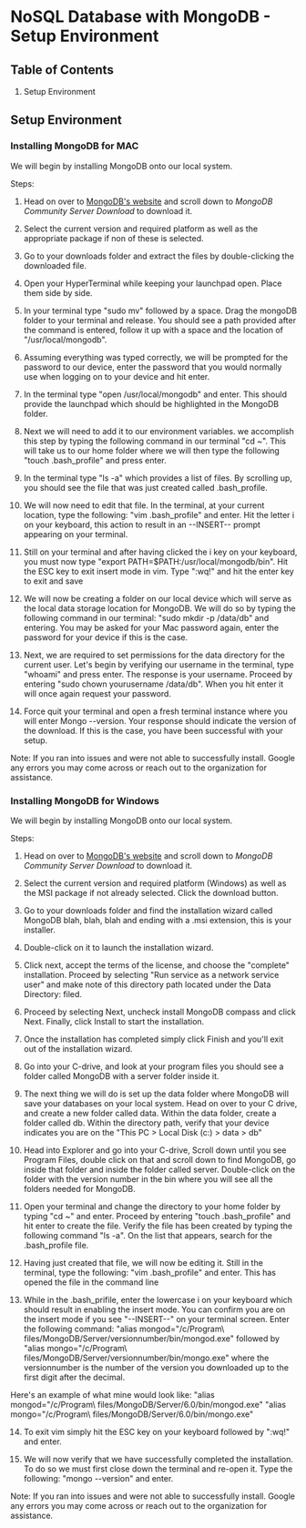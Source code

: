 # NoSQL Database with MongoDB - Setup Environment


## Table of Contents
1. Setup Environment



## Setup Environment

### Installing MongoDB for MAC

We will begin by installing MongoDB onto our local system.


Steps:
1. Head on over to [MongoDB's website](https://www.mongodb.com/try/download/community) and scroll down to *MongoDB Community Server Download* to download it.


2. Select the current version and required platform as well as the appropriate package if non of these is selected.


3. Go to your downloads folder and extract the files by double-clicking the downloaded file.


4. Open your HyperTerminal while keeping your launchpad open. Place them side by side.


5. In your terminal type "sudo mv" followed by a space. Drag the mongoDB folder to your terminal and release. You should see a path provided after the command is entered, follow it up with a space and the location of "/usr/local/mongodb".


6. Assuming everything was typed correctly, we will be prompted for the password to our device, enter the password that you would normally use when logging on to your device and hit enter.


7. In the terminal type "open /usr/local/mongodb" and enter. This should provide the launchpad which should be highlighted in the MongoDB folder.


8. Next we will need to add it to our environment variables. we accomplish this step by typing the following command in our terminal "cd ~". This will take us to our home folder where we will then type the following "touch .bash_profile" and press enter.


9. In the terminal type "ls -a" which provides a list of files. By scrolling up, you should see the file that was just created called .bash_profile.


10. We will now need to edit that file. In the terminal, at your current location, type the following: "vim .bash_profile" and enter. Hit the letter i on your keyboard, this action to result in an --INSERT-- prompt appearing on your terminal.


11. Still on your terminal and after having clicked the i key on your keyboard, you must now type "export PATH=$PATH:/usr/local/mongodb/bin". Hit the ESC key to exit insert mode in vim. Type ":wq!" and hit the enter key to exit and save


12. We will now be creating a folder on our local device which will serve as the local data storage location for MongoDB. We will do so by typing the following command in our terminal: "sudo mkdir -p /data/db" and entering. You may be asked for your Mac password again, enter the password for your device if this is the case.


13. Next, we are required to set permissions for the data directory for the current user. Let's begin by verifying our username in the terminal, type "whoami" and press enter. The response is your username. Proceed by entering "sudo chown yourusername /data/db". When you hit enter it will once again request your password.


14. Force quit your terminal and open a fresh terminal instance where you will enter Mongo --version. Your response should indicate the version of the download. If this is the case, you have been successful with your setup.


Note: If you ran into issues and were not able to successfully install. Google any errors you may come across or reach out to the organization for assistance.


### Installing MongoDB for Windows

We will begin by installing MongoDB onto our local system.


Steps:
1. Head on over to [MongoDB's website](https://www.mongodb.com/try/download/community) and scroll down to *MongoDB Community Server Download* to download it.


2. Select the current version and required platform (Windows) as well as the MSI package if not already selected. Click the download button.


3. Go to your downloads folder and find the installation wizard called MongoDB blah, blah, blah and ending with a .msi extension, this is your installer.


4. Double-click on it to launch the installation wizard.


5. Click next, accept the terms of the license, and choose the "complete" installation. Proceed by selecting "Run service as a network service user" and make note of this directory path located under the Data Directory: filed.


6. Proceed by selecting Next, uncheck install MongoDB compass and click Next. Finally, click Install to start the installation.


7. Once the installation has completed simply click Finish and you'll exit out of the installation wizard.


8. Go into your C-drive, and look at your program files you should see a folder called MongoDB with a server folder inside it.


9. The next thing we will do is set up the data folder where MongoDB will save your databases on your local system. Head on over to your C drive, and create a new folder called data. Within the data folder, create a folder called db. Within the directory path, verify that your device indicates you are on the "This PC > Local Disk (c:) > data > db"


10. Head into Explorer and go into your C-drive, Scroll down until you see Program Files, double click on that and scroll down to find MongoDB, go inside that folder and inside the folder called server. Double-click on the folder with the version number in the bin where you will see all the folders needed for MongoDB.


11. Open your terminal and change the directory to your home folder by typing "cd ~" and enter. Proceed by entering "touch .bash_profile" and hit enter to create the file. Verify the file has been created by typing the following command "ls -a". On the list that appears, search for the .bash_profile file.


12. Having just created that file, we will now be editing it. Still in the terminal, type the following: "vim .bash_profile" and enter. This has opened the file in the command line


13. While in the .bash_prifile, enter the lowercase i on your keyboard which should result in enabling the insert mode. You can confirm you are on the insert mode if you see "--INSERT--" on your terminal screen. Enter the following command:
"alias mongod="/c/Program\ files/MongoDB/Server/versionnumber/bin/mongod.exe" followed by
"alias mongo="/c/Program\ files/MongoDB/Server/versionnumber/bin/mongo.exe" where the versionnumber is the number of the version you downloaded up to the first digit after the decimal.


Here's an example of what mine would look like:
"alias mongod="/c/Program\ files/MongoDB/Server/6.0/bin/mongod.exe"
"alias mongo="/c/Program\ files/MongoDB/Server/6.0/bin/mongo.exe"


14. To exit vim simply hit the ESC key on your keyboard followed by ":wq!" and enter.


15. We will now verify that we have successfully completed the installation. To do so we must first close down the terminal and re-open it. Type the following: "mongo --version" and enter.


Note: If you ran into issues and were not able to successfully install. Google any errors you may come across or reach out to the organization for assistance.

















